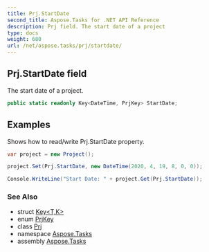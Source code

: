 ```yaml
---
title: Prj.StartDate
second_title: Aspose.Tasks for .NET API Reference
description: Prj field. The start date of a project
type: docs
weight: 680
url: /net/aspose.tasks/prj/startdate/
---
```

## Prj.StartDate field

The start date of a project.

```csharp
public static readonly Key<DateTime, PrjKey> StartDate;
```

## Examples

Shows how to read/write Prj.StartDate property.

```csharp
var project = new Project();

project.Set(Prj.StartDate, new DateTime(2020, 4, 19, 8, 0, 0));

Console.WriteLine("Start Date: " + project.Get(Prj.StartDate));
```

### See Also

* struct [Key&lt;T,K&gt;](../../key-2/)
* enum [PrjKey](../../prjkey/)
* class [Prj](../)
* namespace [Aspose.Tasks](../../prj/)
* assembly [Aspose.Tasks](../../../)


